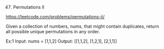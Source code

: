47. Permutations II

https://leetcode.com/problems/permutations-ii/

Given a collection of numbers, nums, that might contain duplicates, return all possible unique permutations in any order.

Ex:1
Input: nums = [1,1,2]
Output:
[[1,1,2],
[1,2,1],
[2,1,1]]